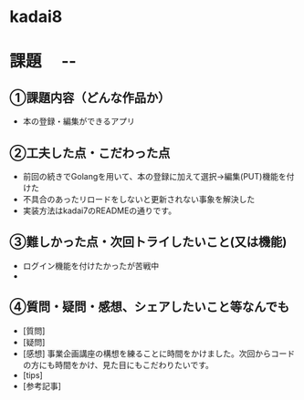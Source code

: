 # kadai8
# 課題　 --

## ①課題内容（どんな作品か）
- 本の登録・編集ができるアプリ

## ②工夫した点・こだわった点
- 前回の続きでGolangを用いて、本の登録に加えて選択→編集(PUT)機能を付けた
- 不具合のあったリロードをしないと更新されない事象を解決した
- 実装方法はkadai7のREADMEの通りです。

## ③難しかった点・次回トライしたいこと(又は機能)
- ログイン機能を付けたかったが苦戦中
- 

## ④質問・疑問・感想、シェアしたいこと等なんでも
- [質問]
- [疑問]
- [感想] 事業企画講座の構想を練ることに時間をかけました。次回からコードの方にも時間をかけ、見た目にもこだわりたいです。
- [tips]
- [参考記事]
